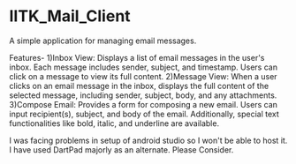 # IITK_Mail_Client
A simple application for managing email messages.

Features-
1)Inbox View: Displays a list of email messages in the user's inbox. Each message includes sender, subject, and timestamp. Users can click on a message to view its full content.
2)Message View: When a user clicks on an email message in the inbox, displays the full content of the selected message, including sender, subject, body, and any attachments.
3)Compose Email: Provides a form for composing a new email. Users can input recipient(s), subject, and body of the email. Additionally, special text functionalities like bold, italic, and underline are available.

I was facing problems in setup of android studio so I won't be able to host it. I have used DartPad majorly as an alternate. Please Consider.
